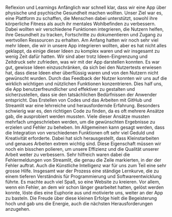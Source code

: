 Reflexion und Learnings
Anfänglich war schnell klar, dass wir eine App über physische und psychische Gesundheit machen wollten. Unser Ziel war es, eine Plattform zu schaffen, die Menschen dabei unterstützt, sowohl ihre körperliche Fitness als auch ihr mentales Wohlbefinden zu verbessern. Dabei wollten wir verschiedene Funktionen integrieren, die Nutzern helfen, ihre Gesundheit zu tracken, Fortschritte zu dokumentieren und Zugang zu wertvollen Ressourcen zu erhalten. Am Anfang hatten wir noch sehr viel mehr Ideen, die wir in unsere App integrieren wollten, aber es hat nicht alles geklappt, da einige dieser Ideen zu komplex waren und wir insgesamt zu wenig Zeit dafür hatten. Wir sind aber trotz Ideen-Eingrenzung und Zeitdruck sehr zufrieden, was wir mit der App darstellen konnten.
Es war gut, gewisse Ideen einzuschränken, da sich bei den Nutzertests erwiesen hat, dass diese Ideen eher überflüssig waren und von den Nutzern nicht gewünscht wurden. Durch das Feedback der Nutzer konnten wir uns auf die wirklich wichtigen und nützlichen Funktionen konzentrieren. Dies half uns, die App benutzerfreundlicher und effektiver zu gestalten und sicherzustellen, dass sie den tatsächlichen Bedürfnissen der Anwender entspricht.
Das Erstellen von Codes und das Arbeiten mit GitHub und Streamlit war eine lehrreiche und herausfordernde Erfahrung. Besonders schwierig war es, den richtigen Code zu finden, da es oft mehrere Ansätze gab, die ausprobiert werden mussten. Viele dieser Ansätze mussten mehrfach umgeschrieben werden, um die gewünschten Ergebnisse zu erzielen und Fehler zu beheben. Im Allgemeinen kann gesagt werden, dass die Integration von verschiedenen Funktionen oft sehr viel Geduld und Kreativität erforderte. Dabei hat sich herausgestellt, dass Kleinstarbeiten und genaues Arbeiten extrem wichtig sind. Diese Eigenschaft müssen wir noch ein bisschen polieren, um unsere Effizienz und die Qualität unserer Arbeit weiter zu verbessern. Sehr hilfreich waren dabei die Fehlermeldungen von Streamlit, die genau die Zeile markierten, in der der Fehler auftrat. Auch die Künstliche Intelligenz war für uns zum Teil eine sehr grosse Hilfe. Insgesamt war der Prozess eine ständige Lernkurve, die zu einem tieferen Verständnis für Programmierung und Softwareentwicklung führte.
Es machte auch viel Spaß, so eine Website zu kreieren. Vor allem, wenn ein Fehler, an dem wir schon länger gearbeitet hatten, gelöst werden konnte, löste dies eine Euphorie aus und motivierte uns, weiter an der App zu basteln. Die Freude über diese kleinen Erfolge hielt die Begeisterung hoch und gab uns die Energie, auch die nächsten Herausforderungen anzugehen.
